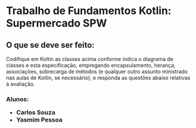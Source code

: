 <h1> Trabalho de Fundamentos Kotlin: Supermercado SPW </h1>

<h2>O que se deve ser feito: </h2>

<p> Codifique em Koltin as classes acima conforme indica o diagrama de classes e esta
especificação, empregando encapsulamento, herança, associações, sobrecarga de métodos (e
qualquer outro assunto ministrado nas aulas de Kotlin, se necessário), e responda as questões
abaixo relativas à avaliação. </p>

<h3>
<p>
Alunos: <ul>
		<li>Carlos Souza</li>
		<li>Yasmim Pessoa</li>
</ul>
</p>
</h3>


